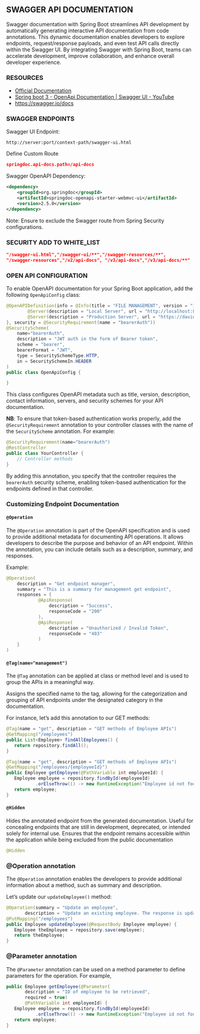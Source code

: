 ## SWAGGER API DOCUMENTATION

Swagger documentation with Spring Boot streamlines API development by automatically generating interactive API documentation from code annotations. This dynamic documentation enables developers to explore endpoints, request/response payloads, and even test API calls directly within the Swagger UI. By integrating Swagger with Spring Boot, teams can accelerate development, improve collaboration, and enhance overall developer experience.

### RESOURCES

- [Official Documentation](https://springdoc.org/)
- [Spring boot 3 - OpenApi Documentation | Swagger UI - YouTube](https://www.youtube.com/watch?v=2o_3hjUPAfQ&t=1s) 
- https://swagger.io/docs 

### SWAGGER ENDPOINTS

Swagger UI Endpoint:

```http
http://server:port/context-path/swagger-ui.html
```

Define Custom Route

```json
springdoc.api-docs.path=/api-docs
```

Swagger OpenAPI Dependency:

```xml
<dependency>
    <groupId>org.springdoc</groupId>
    <artifactId>springdoc-openapi-starter-webmvc-ui</artifactId>
    <version>2.5.0</version>
</dependency>
```

Note: Ensure to exclude the Swagger route from Spring Security configurations.

### SECURITY ADD TO WHITE_LIST

```json
"/swagger-ui.html","/swagger-ui/**","/swagger-resources/**",
"/swagger-resources","/v2/api-docs", "/v3/api-docs","/v3/api-docs/**"
```

### OPEN API CONFIGURATION

To enable OpenAPI documentation for your Spring Boot application, add the following `OpenApiConfig` class:

```java
@OpenAPIDefinition(info = @Info(title = "FILE MANAGEMENT", version = "1.0.0", license = @License(name = "Apache 2.0", url = "https://www.apache.org/licenses/LICENSE-2.0"), description = "File Management Project With Spring boot and Angular", contact = @Contact(name = "KBrightCoder", email = "kpidibadavid1@gmail.com", url = "https://davidkbright.com")), servers = {
        @Server(description = "Local Server", url = "http://localhost:8080"),
        @Server(description = "Production Server", url = "https://davidkbright.com")
}, security = @SecurityRequirement(name = "bearerAuth"))
@SecurityScheme(
    name="bearerAuth",
    description = "JWT auth in the form of Bearer token",
    scheme = "bearer",
    bearerFormat = "JWT",
    type = SecuritySchemeType.HTTP,
    in = SecuritySchemeIn.HEADER
)
public class OpenApiConfig {

}
```

This class configures OpenAPI metadata such as title, version, description, contact information, servers, and security schemes for your API documentation.

**NB**: To ensure that token-based authentication works properly, add the `@SecurityRequirement` annotation to your controller classes with the name of the `SecurityScheme` annotation. For example:

```java
@SecurityRequirement(name="bearerAuth")
@RestController
public class YourController {
    // Controller methods
}
```

By adding this annotation, you specify that the controller requires the `bearerAuth` security scheme, enabling token-based authentication for the endpoints defined in that controller.

### Customizing Endpoint Documentation

#### `@Operation`

The `@Operation` annotation is part of the OpenAPI specification and is used to provide additional metadata for documenting API operations. It allows developers to describe the purpose and behavior of an API endpoint. Within the annotation, you can include details such as a description, summary, and responses.

Example: 

```java
@Operation(
    description = "Get endpoint manager",
    summary = "This is a summary for management get endpoint",
    responses = {
            @ApiResponse(
                description = "Success",
                responseCode = "200"
            ),
            @ApiResponse(
                description = "Unauthorized / Invalid Token",
                responseCode = "403"
            )
    }
)
```

#### `@Tag(name="management")`

The `@Tag` annotation can be applied at class or method level and is used to group the APIs in a meaningful way.

Assigns the specified name to the tag, allowing for the categorization and grouping of API endpoints under the designated category in the documentation.

For instance, let’s add this annotation to our GET methods:

```java
@Tag(name = "get", description = "GET methods of Employee APIs")
@GetMapping("/employees")
public List<Employee> findAllEmployees() {
   return repository.findAll();
}

@Tag(name = "get", description = "GET methods of Employee APIs")
@GetMapping("/employees/{employeeId}")
public Employee getEmployee(@PathVariable int employeeId) {
   Employee employee = repository.findById(employeeId)
           .orElseThrow(() -> new RuntimeException("Employee id not found - " + employeeId));
   return employee;
}
```

#### `@Hidden`

Hides the annotated endpoint from the generated documentation. Useful for concealing endpoints that are still in development, deprecated, or intended solely for internal use. Ensures that the endpoint remains accessible within the application while being excluded from the public documentation

```java
@Hidden
```

### @Operation annotation

The `@Operation` annotation enables the developers to provide additional information about a method, such as summary and description.

Let’s update our `updateEmployee()` method:

```java
@Operation(summary = "Update an employee",
       description = "Update an existing employee. The response is updated Employee object with id, first name, and last name.")
@PutMapping("/employees")
public Employee updateEmployee(@RequestBody Employee employee) {
   Employee theEmployee = repository.save(employee);
   return theEmployee;
}
```



### @Parameter annotation

The `@Parameter` annotation can be used on a method parameter to define parameters for the operation. For example,

```java
public Employee getEmployee(@Parameter(
       description = "ID of employee to be retrieved",
       required = true)
       @PathVariable int employeeId) {
   Employee employee = repository.findById(employeeId)
           .orElseThrow(() -> new RuntimeException("Employee id not found - " + employeeId));
   return employee;
}
```
